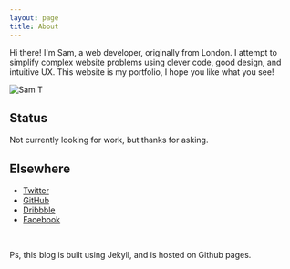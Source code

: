 ```yaml
---
layout: page
title: About
---
```


<p class="message">
  Hi there! I'm Sam, a web developer, originally from London. I attempt to simplify complex website problems using clever code, good design, and intuitive UX. This website is my portfolio, I hope you like what you see!
</p>

![Sam T](http://upload.sam-thompson.info/upload/files/sam_thompson.jpeg "Large example image")


## Status

Not currently looking for work, but thanks for asking.

## Elsewhere

* [Twitter](http://twitter.com/samteeeee)
* [GitHub](https://github.com/samteeeee)
* [Dribbble](https://dribbble.com/SamTeeeee/likes)
* [Facebook](https://www.facebook.com/samteeeee)
 
&nbsp;

Ps, this blog is built using Jekyll, and is hosted on Github pages.

